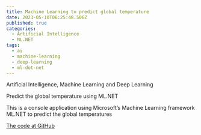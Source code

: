 ```yaml
---
title: Machine Learning to predict global temperature
date: 2023-05-10T06:25:48.506Z
published: true
categories:
  - Artificial Intelligence
  - ML.NET
tags:
  - ai
  - machine-learning
  - deep-learning
  - ml-dot-net
---
```



Artificial Intelligence, Machine Learning and Deep Learning

Predict the global temperature using ML.NET

This is a console application using Microsoft’s Machine Learning framework ML.NET to predict the global temperatures

<a href="https://github.com/persteenolsen/GlobalTemperatureML" target="_blank">The code at GitHub</a>





